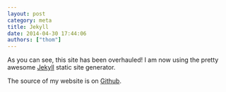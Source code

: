 ```yaml
---
layout: post
category: meta
title: Jekyll
date: 2014-04-30 17:44:06
authors: ["thom"]
---
```


As you can see, this site has been overhauled! I am now using the pretty
awesome [Jekyll][1] static site generator.

The source of my website is on [Github][2].

[1]: http://jekyllrb.com/
[2]: https://github.com/thomwiggers/thomwiggers.nl/
